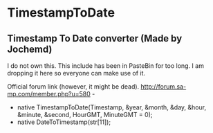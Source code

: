 # TimestampToDate
## Timestamp To Date converter (Made by Jochemd)

I do not own this. This include has been in PasteBin for too long. I am dropping it here so everyone can make use of it.

Official forum link (however, it might be dead).
http://forum.sa-mp.com/member.php?u=580      -

- native TimestampToDate(Timestamp, &year, &month, &day, &hour, &minute, &second, HourGMT, MinuteGMT = 0);
- native DateToTimestamp(str[11]);

